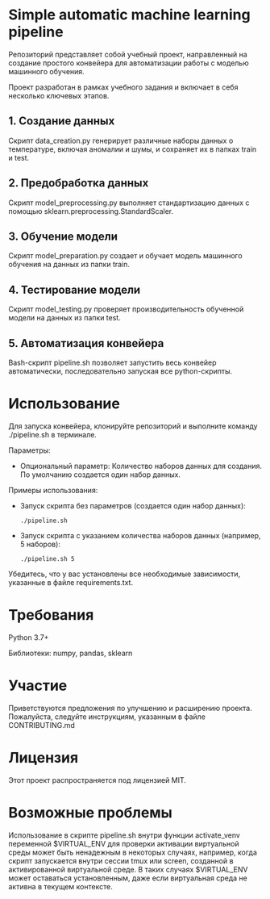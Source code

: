 # Simple automatic machine learning pipeline

Репозиторий представляет собой учебный проект, направленный на создание простого конвейера для автоматизации работы с моделью машинного обучения.

Проект разработан в рамках учебного задания и включает в себя несколько ключевых этапов.

## 1. Создание данных

Скрипт data_creation.py генерирует различные наборы данных о температуре, включая аномалии и шумы, и сохраняет их в папках train и test.

## 2. Предобработка данных

Скрипт model_preprocessing.py выполняет стандартизацию данных с помощью sklearn.preprocessing.StandardScaler.

## 3. Обучение модели

Скрипт model_preparation.py создает и обучает модель машинного обучения на данных из папки train.

## 4. Тестирование модели

Скрипт model_testing.py проверяет производительность обученной модели на данных из папки test.

## 5. Автоматизация конвейера

Bash-скрипт pipeline.sh позволяет запустить весь конвейер автоматически, последовательно запуская все python-скрипты.

# Использование

Для запуска конвейера, клонируйте репозиторий и выполните команду ./pipeline.sh в терминале.

Параметры:

- Опциональный параметр: Количество наборов данных для создания. По умолчанию создается один набор данных.

Примеры использования:

- Запуск скрипта без параметров (создается один набор данных):
    ```shell
    ./pipeline.sh
    ```
- Запуск скрипта с указанием количества наборов данных (например, 5 наборов):
    ```shell
    ./pipeline.sh 5
    ```

Убедитесь, что у вас установлены все необходимые зависимости, указанные в файле requirements.txt.

# Требования

Python 3.7+

Библиотеки: numpy, pandas, sklearn

# Участие

Приветствуются предложения по улучшению и расширению проекта. Пожалуйста, следуйте инструкциям, указанным в файле CONTRIBUTING.md

# Лицензия

Этот проект распространяется под лицензией MIT.

# Возможные проблемы

Использование в скрипте pipeline.sh внутри функции activate_venv переменной $VIRTUAL_ENV для проверки активации виртуальной среды может быть ненадежным в некоторых случаях, например, когда скрипт запускается внутри сессии tmux или screen, созданной в активированной виртуальной среде. В таких случаях $VIRTUAL_ENV может оставаться установленным, даже если виртуальная среда не активна в текущем контексте.
